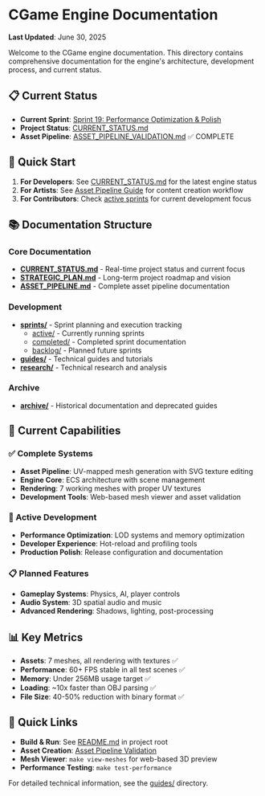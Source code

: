 # CGame Engine Documentation

**Last Updated**: June 30, 2025

Welcome to the CGame engine documentation. This directory contains comprehensive documentation for the engine's architecture, development process, and current status.

## 📋 Current Status

- **Current Sprint**: [Sprint 19: Performance Optimization & Polish](./sprints/active/sprint_19_performance_optimization.md)
- **Project Status**: [CURRENT_STATUS.md](./CURRENT_STATUS.md)
- **Asset Pipeline**: [ASSET_PIPELINE_VALIDATION.md](../ASSET_PIPELINE_VALIDATION.md) ✅ COMPLETE

## 🚀 Quick Start

1. **For Developers**: See [CURRENT_STATUS.md](./CURRENT_STATUS.md) for the latest engine status
2. **For Artists**: See [Asset Pipeline Guide](./guides/) for content creation workflow
3. **For Contributors**: Check [active sprints](./sprints/active/) for current development focus

## 📚 Documentation Structure

### Core Documentation
- **[CURRENT_STATUS.md](./CURRENT_STATUS.md)** - Real-time project status and current focus
- **[STRATEGIC_PLAN.md](./STRATEGIC_PLAN.md)** - Long-term project roadmap and vision
- **[ASSET_PIPELINE.md](./ASSET_PIPELINE.md)** - Complete asset pipeline documentation

### Development
- **[sprints/](./sprints/)** - Sprint planning and execution tracking
  - [active/](./sprints/active/) - Currently running sprints
  - [completed/](./sprints/completed/) - Completed sprint documentation
  - [backlog/](./sprints/backlog/) - Planned future sprints
- **[guides/](./guides/)** - Technical guides and tutorials
- **[research/](./research/)** - Technical research and analysis

### Archive
- **[archive/](./archive/)** - Historical documentation and deprecated guides

## 🎯 Current Capabilities

### ✅ Complete Systems
- **Asset Pipeline**: UV-mapped mesh generation with SVG texture editing
- **Engine Core**: ECS architecture with scene management
- **Rendering**: 7 working meshes with proper UV textures
- **Development Tools**: Web-based mesh viewer and asset validation

### 🔄 Active Development
- **Performance Optimization**: LOD systems and memory optimization
- **Developer Experience**: Hot-reload and profiling tools
- **Production Polish**: Release configuration and documentation

### 📋 Planned Features
- **Gameplay Systems**: Physics, AI, player controls
- **Audio System**: 3D spatial audio and music
- **Advanced Rendering**: Shadows, lighting, post-processing

## 📊 Key Metrics

- **Assets**: 7 meshes, all rendering with textures ✅
- **Performance**: 60+ FPS stable in all test scenes ✅
- **Memory**: Under 256MB usage target ✅
- **Loading**: ~10x faster than OBJ parsing ✅
- **File Size**: 40-50% reduction with binary format ✅

## 🔗 Quick Links

- **Build & Run**: See [README.md](../README.md) in project root
- **Asset Creation**: [Asset Pipeline Validation](../ASSET_PIPELINE_VALIDATION.md)
- **Mesh Viewer**: `make view-meshes` for web-based 3D preview
- **Performance Testing**: `make test-performance`

For detailed technical information, see the [guides/](./guides/) directory.
